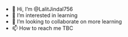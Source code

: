 - 👋 Hi, I’m @LalitJindal756
- 👀 I’m interested in learning
- 🌱 I’m looking to collaborate on more learning
- 📫 How to reach me TBC

<!---
LalitJindal756/LalitJindal756 is a ✨ special ✨ repository because its `README.md` (this file) appears on your GitHub profile.
You can click the Preview link to take a look at your changes.
--->
